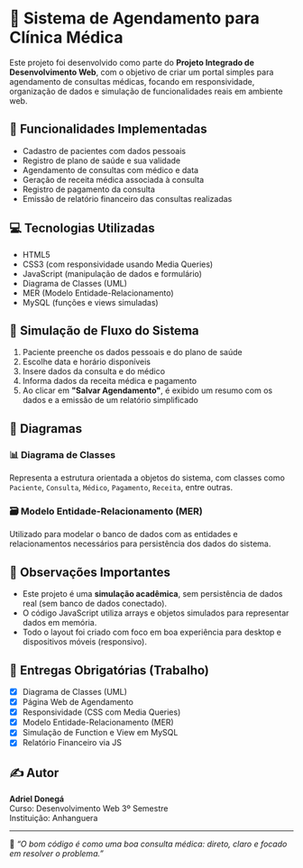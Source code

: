 # 🏥 Sistema de Agendamento para Clínica Médica

Este projeto foi desenvolvido como parte do **Projeto Integrado de Desenvolvimento Web**, com o objetivo de criar um portal simples para agendamento de consultas médicas, focando em responsividade, organização de dados e simulação de funcionalidades reais em ambiente web.

## 🚀 Funcionalidades Implementadas

- Cadastro de pacientes com dados pessoais
- Registro de plano de saúde e sua validade
- Agendamento de consultas com médico e data
- Geração de receita médica associada à consulta
- Registro de pagamento da consulta
- Emissão de relatório financeiro das consultas realizadas

## 💻 Tecnologias Utilizadas

- HTML5
- CSS3 (com responsividade usando Media Queries)
- JavaScript (manipulação de dados e formulário)
- Diagrama de Classes (UML)
- MER (Modelo Entidade-Relacionamento)
- MySQL (funções e views simuladas)

## 🧠 Simulação de Fluxo do Sistema

1. Paciente preenche os dados pessoais e do plano de saúde
2. Escolhe data e horário disponíveis
3. Insere dados da consulta e do médico
4. Informa dados da receita médica e pagamento
5. Ao clicar em **"Salvar Agendamento"**, é exibido um resumo com os dados e a emissão de um relatório simplificado

## 📐 Diagramas

### 📊 Diagrama de Classes
Representa a estrutura orientada a objetos do sistema, com classes como `Paciente`, `Consulta`, `Médico`, `Pagamento`, `Receita`, entre outras.

### 🗃️ Modelo Entidade-Relacionamento (MER)
Utilizado para modelar o banco de dados com as entidades e relacionamentos necessários para persistência dos dados do sistema.

## 📌 Observações Importantes

- Este projeto é uma **simulação acadêmica**, sem persistência de dados real (sem banco de dados conectado).
- O código JavaScript utiliza arrays e objetos simulados para representar dados em memória.
- Todo o layout foi criado com foco em boa experiência para desktop e dispositivos móveis (responsivo).

## 📅 Entregas Obrigatórias (Trabalho)

- [x] Diagrama de Classes (UML)
- [x] Página Web de Agendamento
- [x] Responsividade (CSS com Media Queries)
- [x] Modelo Entidade-Relacionamento (MER)
- [x] Simulação de Function e View em MySQL
- [x] Relatório Financeiro via JS

## ✍️ Autor

**Adriel Donegá**  
Curso: Desenvolvimento Web 3º Semestre  
Instituição: Anhanguera  

---

🧠 _“O bom código é como uma boa consulta médica: direto, claro e focado em resolver o problema.”_

